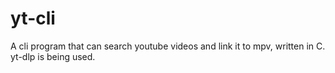 # yt-cli
A cli program that can search youtube videos and link it to mpv, written in C. yt-dlp is being used.
